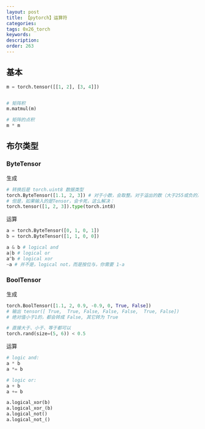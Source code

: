 ```yaml
---
layout: post
title: 【pytorch】运算符
categories:
tags: 0x26_torch
keywords:
description:
order: 263
---
```



## 基本

```python
m = torch.tensor([[1, 2], [3, 4]])


# 矩阵积
m.matmul(m)

# 矩阵的点积
m * m
```

## 布尔类型
### ByteTensor
生成
```python
# 转换后是 torch.uint8 数据类型
torch.ByteTensor([1.1, 2, 3]) # 对于小数，会取整。对于溢出的数（大于255或负的），会舍弃溢出位数
# 但是，如果输入的是Tensor，会卡死，这么解决：
torch.tensor([1, 2, 3]).type(torch.int8)
```
运算
```python
a = torch.ByteTensor([0, 1, 0, 1])
b = torch.ByteTensor([1, 1, 0, 0])

a & b # logical and
a|b # logical or
a^b # logical xor
~a # 并不是，logical not，而是按位与，你需要 1-a
```



### BoolTensor
生成
```python
torch.BoolTensor([1.1, 2, 0.9, -0.9, 0, True, False])
# 输出 tensor([ True,  True, False, False, False,  True, False])
# 绝对值小于1的，都会转成 False, 其它转为 True

# 直接大于、小于、等于都可以
torch.rand(size=(5, 6)) < 0.5
```
运算
```python
# logic and:
a * b
a *= b

# logic or:
a + b
a += b

a.logical_xor(b)
a.logical_xor_(b)
a.logical_not()
a.logical_not_()
```
